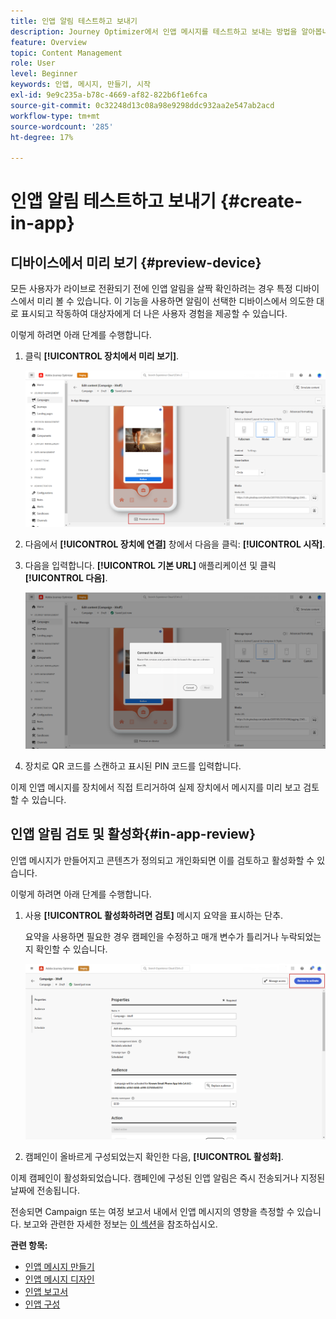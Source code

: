 ```yaml
---
title: 인앱 알림 테스트하고 보내기
description: Journey Optimizer에서 인앱 메시지를 테스트하고 보내는 방법을 알아봅니다
feature: Overview
topic: Content Management
role: User
level: Beginner
keywords: 인앱, 메시지, 만들기, 시작
exl-id: 9e9c235a-b78c-4669-af82-822b6f1e6fca
source-git-commit: 0c32248d13c08a98e9298ddc932aa2e547ab2acd
workflow-type: tm+mt
source-wordcount: '285'
ht-degree: 17%

---
```


# 인앱 알림 테스트하고 보내기 {#create-in-app}

## 디바이스에서 미리 보기 {#preview-device}

모든 사용자가 라이브로 전환되기 전에 인앱 알림을 살짝 확인하려는 경우 특정 디바이스에서 미리 볼 수 있습니다. 이 기능을 사용하면 알림이 선택한 디바이스에서 의도한 대로 표시되고 작동하여 대상자에게 더 나은 사용자 경험을 제공할 수 있습니다.

이렇게 하려면 아래 단계를 수행합니다.

1. 클릭 **[!UICONTROL 장치에서 미리 보기]**.

   ![](assets/in_app_create_6.png)

1. 다음에서 **[!UICONTROL 장치에 연결]** 창에서 다음을 클릭: **[!UICONTROL 시작]**.

1. 다음을 입력합니다. **[!UICONTROL 기본 URL]** 애플리케이션 및 클릭 **[!UICONTROL 다음]**.

   ![](assets/in_app_create_7.png)

1. 장치로 QR 코드를 스캔하고 표시된 PIN 코드를 입력합니다.

이제 인앱 메시지를 장치에서 직접 트리거하여 실제 장치에서 메시지를 미리 보고 검토할 수 있습니다.

## 인앱 알림 검토 및 활성화{#in-app-review}

인앱 메시지가 만들어지고 콘텐츠가 정의되고 개인화되면 이를 검토하고 활성화할 수 있습니다.

이렇게 하려면 아래 단계를 수행합니다.

1. 사용 **[!UICONTROL 활성화하려면 검토]** 메시지 요약을 표시하는 단추.

   요약을 사용하면 필요한 경우 캠페인을 수정하고 매개 변수가 틀리거나 누락되었는지 확인할 수 있습니다.

   ![](assets/in_app_create_5.png)

1. 캠페인이 올바르게 구성되었는지 확인한 다음, **[!UICONTROL 활성화]**.

이제 캠페인이 활성화되었습니다. 캠페인에 구성된 인앱 알림은 즉시 전송되거나 지정된 날짜에 전송됩니다.

전송되면 Campaign 또는 여정 보고서 내에서 인앱 메시지의 영향을 측정할 수 있습니다. 보고와 관련한 자세한 정보는 [이 섹션](../reports/campaign-global-report.md#inapp-report)을 참조하십시오.

**관련 항목:**

* [인앱 메시지 만들기 ](create-in-app.md)
* [인앱 메시지 디자인](design-in-app.md)
* [인앱 보고서 ](../reports/campaign-global-report.md#inapp-report)
* [인앱 구성](inapp-configuration.md)
